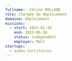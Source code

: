 ```yaml
---
fullname:  Céline ROLLAND 
role: Chargée de déploiement
domaine: Déploiement
missions:
  - start: 2021-01-18
    end: 2023-06-30
    status: independent
    employer: Malt 
startups:
  - aides-territoires
---
```


